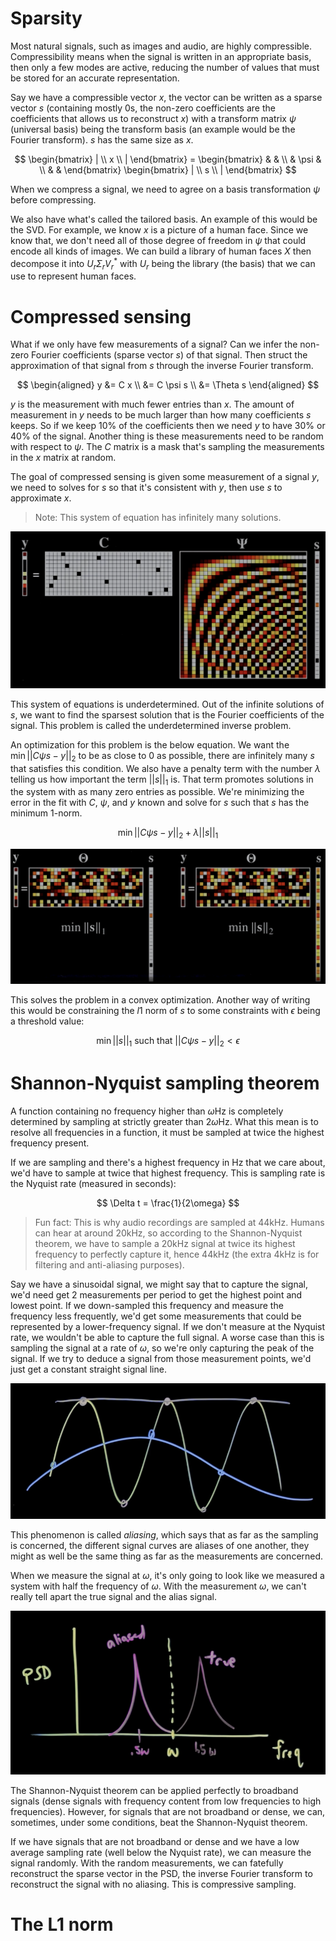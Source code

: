 # Sparsity

Most natural signals, such as images and audio, are highly compressible. Compressibility means when the signal is written in an appropriate basis, then only a few modes are active, reducing the number of values that must be stored for an accurate representation.

Say we have a compressible vector $x$, the vector can be written as a sparse vector $s$ (containing mostly 0s, the non-zero coefficients are the coefficients that allows us to reconstruct $x$) with a transform matrix $\psi$ (universal basis) being the transform basis (an example would be the Fourier transform). $s$ has the same size as $x$.

$$
\begin{bmatrix} | \\ x \\ | \end{bmatrix} = \begin{bmatrix}  & &  \\  & \psi &  \\  & &  \end{bmatrix} \begin{bmatrix} | \\ s \\ | \end{bmatrix}
$$

When we compress a signal, we need to agree on a basis transformation $\psi$ before compressing.

We also have what's called the tailored basis. An example of this would be the SVD. For example, we know $x$ is a picture of a human face. Since we know that, we don't need all of those degree of freedom in $\psi$ that could encode all kinds of images. We can build a library of human faces $X$ then decompose it into $U_r \Sigma_r V_r^*$ with $U_r$ being the library (the basis) that we can use to represent human faces.

# Compressed sensing

What if we only have few measurements of a signal? Can we infer the non-zero Fourier coefficients (sparse vector $s$) of that signal. Then struct the approximation of that signal from $s$ through the inverse Fourier transform.

$$
\begin{aligned}
y &= C x
\\
&= C \psi s
\\
&= \Theta s
\end{aligned}
$$

$y$ is the measurement with much fewer entries than $x$. The amount of measurement in $y$ needs to be much larger than how many coefficients $s$ keeps. So if we keep 10% of the coefficients then we need $y$ to have 30% or 40% of the signal. Another thing is these measurements need to be random with respect to $\psi$. The $C$ matrix is a mask that's sampling the measurements in the $x$ matrix at random.

The goal of compressed sensing is given some measurement of a signal $y$, we need to solves for $s$ so that it's consistent with $y$, then use $s$ to approximate $x$.

> Note: This system of equation has infinitely many solutions.

![](./Assets/compressed-sensing-matrices-fourier-basis.png)

This system of equations is underdetermined. Out of the infinite solutions of $s$, we want to find the sparsest solution that is the Fourier coefficients of the signal. This problem is called the underdetermined inverse problem.

An optimization for this problem is the below equation. We want the $\min|| C \psi s - y ||_2$ to be as close to 0 as possible, there are infinitely many $s$ that satisfies this condition. We also have a penalty term with the number $\lambda$ telling us how important the term $|| s ||_1$ is. That term promotes solutions in the system with as many zero entries as possible. We're minimizing the error in the fit with $C$, $\psi$, and $y$ known and solve for $s$ such that $s$ has the minimum 1-norm.

$$
\min|| C \psi s - y ||_2 + \lambda || s ||_1
$$

![](./Assets/compressed-sensing-penalty-term-visual.png)

This solves the problem in a convex optimization. Another way of writing this would be constraining the $l1$ norm of $s$ to some constraints with $\epsilon$ being a threshold value:

$$
\min || s ||_1 \text{ such that } || C \psi s -y ||_2 < \epsilon
$$

# Shannon-Nyquist sampling theorem

A function containing no frequency higher than $\omega$Hz is completely determined by sampling at strictly greater than $2\omega$Hz. What this mean is to resolve all frequencies in a function, it must be sampled at twice the highest frequency present.

If we are sampling and there's a highest frequency in Hz that we care about, we'd have to sample at twice that highest frequency. This is sampling rate is the Nyquist rate (measured in seconds):

$$
\Delta t = \frac{1}{2\omega}
$$

> Fun fact: This is why audio recordings are sampled at 44kHz. Humans can hear at around 20kHz, so according to the Shannon-Nyquist theorem, we have to sample a 20kHz signal at twice its highest frequency to perfectly capture it, hence 44kHz (the extra 4kHz is for filtering and anti-aliasing purposes).

Say we have a sinusoidal signal, we might say that to capture the signal, we'd need get 2 measurements per period to get the highest point and lowest point. If we down-sampled this frequency and measure the frequency less frequently, we'd get some measurements that could be represented by a lower-frequency signal. If we don't measure at the Nyquist rate, we wouldn't be able to capture the full signal. A worse case than this is sampling the signal at a rate of $\omega$, so we're only capturing the peak of the signal. If we try to deduce a signal from those measurement points, we'd just get a constant straight signal line.

![](./Assets/shannon-nyquist-sampling-rates-illustration.png)

This phenomenon is called *aliasing*, which says that as far as the sampling is concerned, the different signal curves are aliases of one another, they might as well be the same thing as far as the measurements are concerned.

When we measure the signal at $\omega$, it's only going to look like we measured a system with half the frequency of $\omega$. With the measurement $\omega$, we can't really tell apart the true signal and the alias signal.

![](./Assets/psd-shannon-nyquist-sampling-rate-example.png)

The Shannon-Nyquist theorem can be applied perfectly to broadband signals (dense signals with frequency content from low frequencies to high frequencies). However, for signals that are not broadband or dense, we can, sometimes, under some conditions, beat the Shannon-Nyquist theorem.

If we have signals that are not broadband or dense and we have a low average sampling rate (well below the Nyquist rate), we can measure the signal randomly. With the random measurements, we can fatefully reconstruct the sparse vector in the PSD, the inverse Fourier transform to reconstruct the signal with no aliasing. This is compressive sampling.

# The L1 norm

